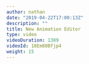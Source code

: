 ```yaml
---
author: nathan
date: "2019-04-22T17:00:13Z"
description: ""
title: New Animation Editor
type: video
videoDuration: 1389
videoId: 18Em80Bfjp4
weight: 15
---
```


